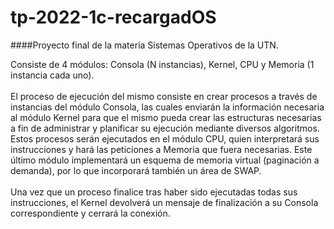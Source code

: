 # tp-2022-1c-recargadOS

####Proyecto final de la materia Sistemas Operativos de la UTN.

Consiste de 4 módulos: Consola (N instancias), Kernel, CPU y Memoria (1 instancia cada uno).<br><br>
El proceso de ejecución del mismo consiste en crear procesos a través de instancias del módulo Consola, las cuales enviarán la información necesaria al módulo Kernel para que el mismo pueda crear las estructuras necesarias a fin de administrar y planificar su ejecución mediante diversos algoritmos. Estos procesos serán ejecutados en el módulo CPU, quien interpretará sus instrucciones y hará las peticiones a Memoria que fuera necesarias. Este último módulo implementará un esquema de memoria virtual (paginación a demanda), por lo que incorporará también un área de SWAP.<br><br>
Una vez que un proceso finalice tras haber sido ejecutadas todas sus instrucciones, el Kernel devolverá un mensaje de finalización a su Consola correspondiente y cerrará la conexión.
